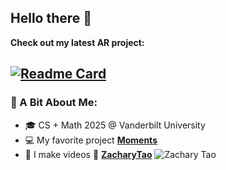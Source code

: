 ## Hello there 🤺

**Check out my latest AR project:**

[![Readme Card](https://github-readme-stats.vercel.app/api/pin/?username=ZacharyTao&repo=AR-World&theme=swift)](https://github.com/ZacharyTao/AR-World)
---

### 🌟 A Bit About Me:

- 🎓 CS + Math 2025 @ Vanderbilt University
- 💻 My favorite project [**Moments**](https://github.com/ZacharyTao/Moments)
- 🎥 I make videos 🎸 [**ZacharyTao**](https://www.youtube.com/@zacharywtao)
![Zachary Tao](https://raw.githubusercontent.com/Trilokia/Trilokia/379277808c61ef204768a61bbc5d25bc7798ccf1/bottom_header.svg)
